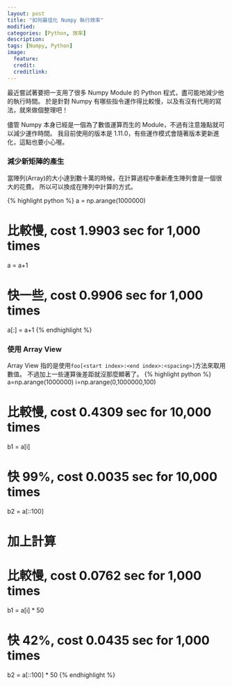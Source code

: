 ```yaml
---
layout: post
title: "如何最佳化 Numpy 執行效率"
modified:
categories: [Python, 效率]
description:
tags: [Numpy, Python]
image:
  feature:
  credit:
  creditlink:
---
```


最近嘗試著要把一支用了很多 Numpy Module 的 Python 程式，盡可能地減少他的執行時間。
於是針對 Numpy 有哪些指令運作得比較慢，以及有沒有代用的寫法，就來做個整理吧！

儘管 Numpy 本身已經是一個為了數值運算而生的 Module，不過有注意幾點就可以減少運作時間。
我目前使用的版本是 1.11.0，有些運作模式會隨著版本更新進化，這點也要小心喔。

### 減少新矩陣的產生

當陣列(Array)的大小達到數十萬的時候，在計算過程中重新產生陣列會是一個很大的花費。
所以可以換成在陣列中計算的方式。

{% highlight python %}
a = np.arange(1000000)
# 比較慢, cost 1.9903 sec for 1,000 times
a = a+1

# 快一些, cost 0.9906 sec for 1,000 times
a[:] = a+1
{% endhighlight %}

### 使用 Array View
Array View 指的是使用`foo[<start index>:<end index>:<spacing>]`方法來取用數值。
不過加上一些運算後差距就沒那麼顯著了。
{% highlight python %}
a=np.arange(1000000)
i=np.arange(0,1000000,100)

# 比較慢, cost 0.4309 sec for 10,000 times
b1 = a[i]
# 快 99%, cost 0.0035 sec for 10,000 times
b2 = a[::100]

# 加上計算
# 比較慢, cost 0.0762 sec for 1,000 times
b1 = a[i] * 50
# 快 42%, cost 0.0435 sec for 1,000 times
b2 = a[::100] * 50
{% endhighlight %}
<!--
### 避免使用 Fancy indexing？
雖然曾經有搜尋過使用`Fancy indexing`會比使用`np.take`慢。不過實際使用後，應該是因為版本更新，
現在已經沒有速度差距了。

{% highlight python %}
number = np.arange(100)
minus =  np.extract(number<0, number)
{% endhighlight %}
-->
